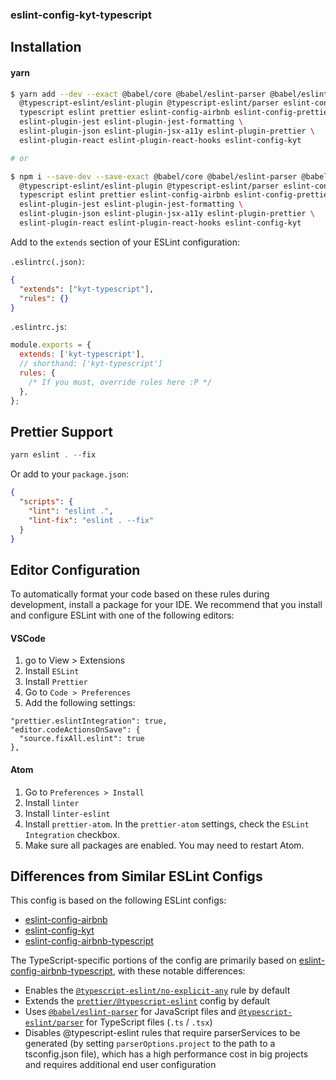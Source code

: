 ### eslint-config-kyt-typescript

## Installation

#### yarn

```sh
$ yarn add --dev --exact @babel/core @babel/eslint-parser @babel/eslint-plugin \
  @typescript-eslint/eslint-plugin @typescript-eslint/parser eslint-config-airbnb-typescript \
  typescript eslint prettier eslint-config-airbnb eslint-config-prettier eslint-plugin-import \
  eslint-plugin-jest eslint-plugin-jest-formatting \
  eslint-plugin-json eslint-plugin-jsx-a11y eslint-plugin-prettier \
  eslint-plugin-react eslint-plugin-react-hooks eslint-config-kyt

# or

$ npm i --save-dev --save-exact @babel/core @babel/eslint-parser @babel/eslint-plugin \
  @typescript-eslint/eslint-plugin @typescript-eslint/parser eslint-config-airbnb-typescript \
  typescript eslint prettier eslint-config-airbnb eslint-config-prettier eslint-plugin-import \
  eslint-plugin-jest eslint-plugin-jest-formatting \
  eslint-plugin-json eslint-plugin-jsx-a11y eslint-plugin-prettier \
  eslint-plugin-react eslint-plugin-react-hooks eslint-config-kyt
```

Add to the `extends` section of your ESLint configuration:

`.eslintrc(.json)`:

```json
{
  "extends": ["kyt-typescript"],
  "rules": {}
}
```

`.eslintrc.js`:

```js
module.exports = {
  extends: ['kyt-typescript'],
  // shorthand: ['kyt-typescript']
  rules: {
    /* If you must, override rules here :P */
  },
};
```

## Prettier Support

```js
yarn eslint . --fix
```

Or add to your `package.json`:

```json
{
  "scripts": {
    "lint": "eslint .",
    "lint-fix": "eslint . --fix"
  }
}
```

## Editor Configuration

To automatically format your code based on these rules during development, install a package for your IDE. We recommend that you install and configure ESLint with one of the following editors:

#### VSCode

1. go to View > Extensions
1. Install `ESLint`
1. Install `Prettier`
1. Go to `Code > Preferences`
1. Add the following settings:

```
"prettier.eslintIntegration": true,
"editor.codeActionsOnSave": {
  "source.fixAll.eslint": true
},
```

#### Atom

1. Go to `Preferences > Install`
1. Install `linter`
1. Install `linter-eslint`
1. Install `prettier-atom`. In the `prettier-atom` settings, check the `ESLint Integration` checkbox.
1. Make sure all packages are enabled. You may need to restart Atom.

## Differences from Similar ESLint Configs

This config is based on the following ESLint configs:
- [eslint-config-airbnb](https://www.npmjs.com/package/eslint-config-airbnb)
- [eslint-config-kyt](../eslint-config-kyt)
- [eslint-config-airbnb-typescript](https://www.npmjs.com/package/eslint-config-airbnb-typescript)

The TypeScript-specific portions of the config are primarily based on [eslint-config-airbnb-typescript](https://www.npmjs.com/package/eslint-config-airbnb-typescript), with these notable differences:

- Enables the [`@typescript-eslint/no-explicit-any`](https://github.com/typescript-eslint/typescript-eslint/blob/master/packages/eslint-plugin/docs/rules/no-explicit-any.md) rule by default
- Extends the [`prettier/@typescript-eslint`](https://github.com/prettier/eslint-config-prettier#installation) config by default
- Uses [`@babel/eslint-parser`](https://www.npmjs.com/package/@babel/eslint-parser) for JavaScript files and [`@typescript-eslint/parser`](https://www.npmjs.com/package/@typescript-eslint/parser) for TypeScript files (`.ts` / `.tsx`)
- Disables @typescript-eslint rules that require parserServices to be generated (by setting `parserOptions.project` to the path to a tsconfig.json file), which has a high performance cost in big projects and requires additional end user configuration
